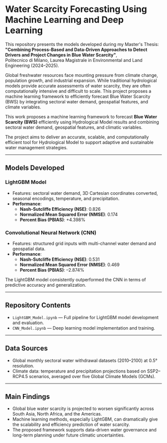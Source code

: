 # Water Scarcity Forecasting Using Machine Learning and Deep Learning

This repository presents the models developed during my Master's Thesis:  
**"Combining Process-Based and Data-Driven Approaches to Detect Drivers and Project Changes in Blue Water Scarcity"**,  
Politecnico di Milano, Laurea Magistrale in Environmental and Land Engineering (2024–2025).

Global freshwater resources face mounting pressure from climate change, population growth, and industrial expansion.
While traditional hydrological models provide accurate assessments of water scarcity, they are often computationally intensive and difficult to scale.
This project proposes a machine learning framework to efficiently forecast Blue Water Scarcity (BWS) by integrating sectoral water demand, geospatial features, and climate variables.

This work proposes a machine learning framework to forecast **Blue Water Scarcity (BWS)** efficiently using Hydrological Model results and combining sectoral water demand, geospatial features, and climatic variables.

The project aims to deliver an accurate, scalable, and computationally efficient tool for Hydrological Model to support adaptive and sustainable water management strategies.

---

## Models Developed

### LightGBM Model
- Features: sectoral water demand, 3D Cartesian coordinates converted, seasonal encodings, temperature, and precipitation.
- **Performance**:
  - **Nash-Sutcliffe Efficiency (NSE)**: 0.826
  - **Normalized Mean Squared Error (NMSE)**: 0.174
  - **Percent Bias (PBIAS)**: +4.398%

### Convolutional Neural Network (CNN)
- Features: structured grid inputs with multi-channel water demand and geospatial data.
- **Performance**:
  - **Nash-Sutcliffe Efficiency (NSE)**: 0.531
  - **Normalized Mean Squared Error (NMSE)**: 0.469
  - **Percent Bias (PBIAS)**: –2.874%

The LightGBM model consistently outperformed the CNN in terms of predictive accuracy and generalization.

---

## Repository Contents

- `LightGBM_Model.ipynb` — Full pipeline for LightGBM model development and evaluation.
- `CNN_Model.ipynb` — Deep learning model implementation and training.

---

## Data Sources

- Global monthly sectoral water withdrawal datasets (2010–2100) at 0.5° resolution.
- Climate data: temperature and precipitation projections based on SSP2–RCP4.5 scenarios, averaged over five Global Climate Models (GCMs).

---

## Main Findings

- Global blue water scarcity is projected to worsen significantly across South Asia, North Africa, and the Americas.
- Machine learning methods, especially LightGBM, can dramatically give the scalability and efficiency prediction of water scarcity.
- The proposed framework supports data-driven water governance and long-term planning under future climatic uncertainties.

